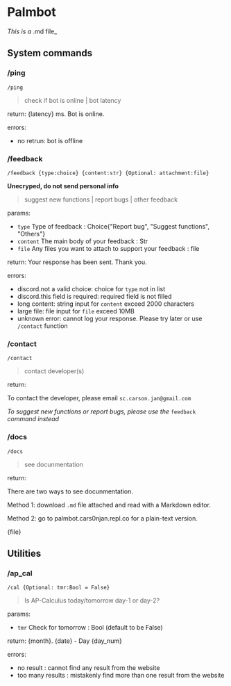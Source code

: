 # Palmbot
_This is a_ .md  file_

## System commands
### /ping
`/ping`
> check if bot is online | bot latency

return:
{latency} ms. Bot is online.

errors:
- no retrun: bot is offline

### /feedback
`/feedback {type:choice} {content:str} {Optional: attachment:file}`

**Unecryped, do not send personal info**
> suggest new functions | report bugs | other feedback

params:
- `type` Type of feedback : Choice{"Report bug", "Suggest functions", "Others"}
- `content` The main body of your feedback : Str
- `file` Any files you want to attach to support your feedback : file

return:
Your response has been sent. Thank you.

errors:
- discord.not a valid choice: choice for `type` not in list
- discord.this field is required: required field is not filled
- long content: string input for `content` exceed 2000 characters
- large file: file input for `file` exceed 10MB
- unknown error: cannot log your response. Please try later or use `/contact` function

### /contact
`/contact`

> contact developer(s)

return: 

To contact the developer, please email `sc.carson.jan@gmail.com`

*To suggest new functions or report bugs, please use the* `feedback` *command instead*

### /docs
`/docs`

> see docunmentation

return:

There are two ways to see docunmentation.

Method 1: download `.md` file attached and read with a Markdown editor.

Method 2: go to palmbot.cars0njan.repl.co for a plain-text version.

{file}

## Utilities
### /ap_cal
`/cal {Optional: tmr:Bool = False}`

> Is AP-Calculus today/tomorrow day-1 or day-2?

params:
- `tmr` Check for tomorrow : Bool (default to be False)

return: 
{month}. {date} - Day {day_num}

errors:
- no result : cannot find any result from the website
- too many results : mistakenly find more than one result from the website

